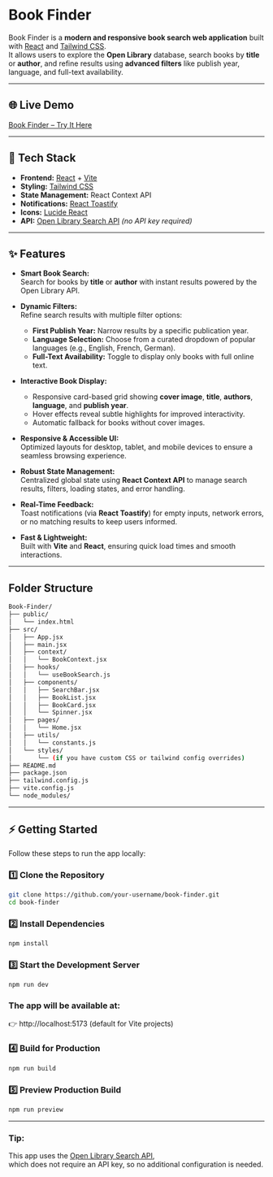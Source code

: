 # Book Finder

Book Finder is a **modern and responsive book search web application** built with [React](https://react.dev/) and [Tailwind CSS](https://tailwindcss.com/).  
It allows users to explore the **Open Library** database, search books by **title** or **author**, and refine results using **advanced filters** like publish year, language, and full-text availability.

---

## 🌐 Live Demo
[Book Finder – Try It Here](https://lvzv6f-5173.csb.app/)

---

## 🚀 Tech Stack
- **Frontend:** [React](https://react.dev/) + [Vite](https://vitejs.dev/)
- **Styling:** [Tailwind CSS](https://tailwindcss.com/)
- **State Management:** React Context API
- **Notifications:** [React Toastify](https://fkhadra.github.io/react-toastify/)
- **Icons:** [Lucide React](https://lucide.dev/)
- **API:** [Open Library Search API](https://openlibrary.org/developers/api) *(no API key required)*

---

## ✨ Features

- **Smart Book Search:**  
  Search for books by **title** or **author** with instant results powered by the Open Library API.

- **Dynamic Filters:**  
  Refine search results with multiple filter options:
  - **First Publish Year:** Narrow results by a specific publication year.
  - **Language Selection:** Choose from a curated dropdown of popular languages (e.g., English, French, German).
  - **Full-Text Availability:** Toggle to display only books with full online text.

- **Interactive Book Display:**  
  - Responsive card-based grid showing **cover image**, **title**, **authors**, **language**, and **publish year**.  
  - Hover effects reveal subtle highlights for improved interactivity.  
  - Automatic fallback for books without cover images.

- **Responsive & Accessible UI:**  
  Optimized layouts for desktop, tablet, and mobile devices to ensure a seamless browsing experience.

- **Robust State Management:**  
  Centralized global state using **React Context API** to manage search results, filters, loading states, and error handling.

- **Real-Time Feedback:**  
  Toast notifications (via **React Toastify**) for empty inputs, network errors, or no matching results to keep users informed.

- **Fast & Lightweight:**  
  Built with **Vite** and **React**, ensuring quick load times and smooth interactions.

---
## Folder Structure
```bash
Book-Finder/
├── public/
│   └── index.html
├── src/
│   ├── App.jsx
│   ├── main.jsx
│   ├── context/
│   │   └── BookContext.jsx
│   ├── hooks/
│   │   └── useBookSearch.js
│   ├── components/
│   │   ├── SearchBar.jsx
│   │   ├── BookList.jsx
│   │   ├── BookCard.jsx
│   │   └── Spinner.jsx
│   ├── pages/
│   │   └── Home.jsx
│   ├── utils/
│   │   └── constants.js
│   └── styles/
│       └── (if you have custom CSS or tailwind config overrides)
├── README.md
├── package.json
├── tailwind.config.js
├── vite.config.js
└── node_modules/
```
---

## ⚡ Getting Started

Follow these steps to run the app locally:

### 1️⃣ Clone the Repository
```bash
git clone https://github.com/your-username/book-finder.git
cd book-finder
```
### 2️⃣ Install Dependencies
```bash
npm install
```
### 3️⃣ Start the Development Server
```bash
npm run dev
```
### The app will be available at:
👉 http://localhost:5173 (default for Vite projects)

### 4️⃣ Build for Production
```bash
npm run build
```
### 5️⃣ Preview Production Build
```bash
npm run preview
```
---
### Tip:  
This app uses the [Open Library Search API](https://openlibrary.org/developers/api),  
which does not require an API key, so no additional configuration is needed.

